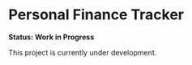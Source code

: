 # Personal Finance Tracker
**Status: Work in Progress**

This project is currently under development.
